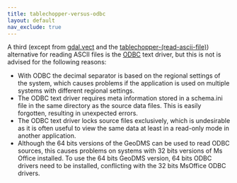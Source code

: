 ```yaml
---
title: tablechopper-versus-odbc
layout: default
nav_exclude: true
---
```

A third (except from [gdal.vect](gdal.vect) and the [tablechopper-(read-ascii-file)](tablechopper-(read-ascii-file))) alternative for reading ASCII files is the
[ODBC](https://en.wikipedia.org/wiki/Open_Database_Connectivity) text driver, but this is not is advised for the following reasons:

- With ODBC the decimal separator is based on the regional settings of the system, which causes problems if the application is used on multiple systems with different regional settings.
- The ODBC text driver requires meta information stored in a schema.ini file in the same directory as the source data files. This is easily forgotten, resulting in unexpected errors.
- The ODBC text driver locks source files exclusively, which is undesirable as it is often useful to view the same data at least in a read-only mode in another application.
- Although the 64 bits versions of the GeoDMS can be used to read ODBC sources, this causes problems on systems with 32 bits versions of Ms Office installed. To use the 64 bits GeoDMS version, 64 bits ODBC drivers need to be installed, conflicting with the 32 bits MsOffice ODBC drivers.